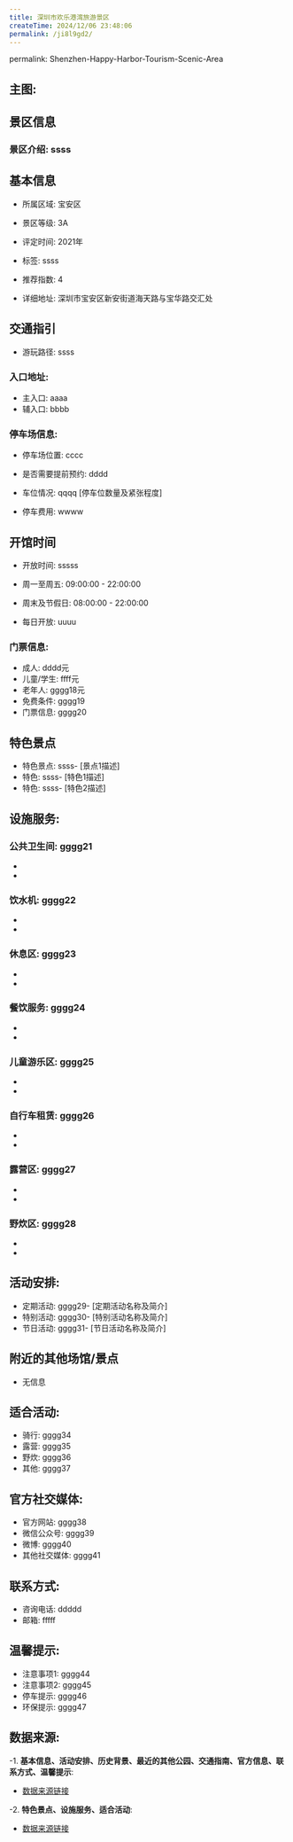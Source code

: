 ```yaml
---
title: 深圳市欢乐港湾旅游景区
createTime: 2024/12/06 23:48:06
permalink: /ji8l9gd2/
---
```

permalink: Shenzhen-Happy-Harbor-Tourism-Scenic-Area
## 主图:
<ImageCard
image="https://cn.bing.com/th?id=OHR.AlfanzinaLighthouse_ZH-CN9704515669_1920x1080.webp"
title= "深圳市欢乐港湾旅游景区"
description= ""
date="2024/12/06"
href="/"
author="sunshang-hl"
/>

## 景区信息
### 景区介绍: ssss
## 基本信息

- 所属区域: 宝安区

- 景区等级: 3A

- 评定时间: 2021年

- 标签: ssss

- 推荐指数: 4

- 详细地址: 深圳市宝安区新安街道海天路与宝华路交汇处

## 交通指引

- 游玩路径: ssss

### 入口地址:
- 主入口: aaaa
- 辅入口: bbbb
### 停车场信息:
- 停车场位置: cccc

- 是否需要提前预约: dddd

- 车位情况: qqqq [停车位数量及紧张程度]

- 停车费用: wwww

## 开馆时间
- 开放时间: sssss

- 周一至周五: 09:00:00 - 22:00:00
- 周末及节假日: 08:00:00 - 22:00:00
- 每日开放: uuuu

### 门票信息:
- 成人: dddd元
- 儿童/学生: ffff元
- 老年人: gggg18元
- 免费条件: gggg19
- 门票信息: gggg20
## 特色景点
- 特色景点: ssss- [景点1描述]
- 特色: ssss- [特色1描述]
- 特色: ssss- [特色2描述]
## 设施服务:
### 公共卫生间: gggg21
- 
- 
### 饮水机: gggg22
- 
- 
### 休息区: gggg23
- 
- 
### 餐饮服务: gggg24
- 
- 
### 儿童游乐区: gggg25
- 
- 
### 自行车租赁: gggg26
- 
- 
### 露营区: gggg27
- 
- 
### 野炊区: gggg28

- 
- 
## 活动安排:
- 定期活动: gggg29- [定期活动名称及简介]
- 特别活动: gggg30- [特别活动名称及简介]
- 节日活动: gggg31- [节日活动名称及简介]
## 附近的其他场馆/景点
- 无信息

## 适合活动:
- 骑行: gggg34
- 露营: gggg35
- 野炊: gggg36
- 其他: gggg37

## 官方社交媒体:
- 官方网站: gggg38
- 微信公众号: gggg39
- 微博: gggg40
- 其他社交媒体: gggg41

## 联系方式:
- 咨询电话: ddddd 
- 邮箱: fffff

## 温馨提示:
- 注意事项1: gggg44
- 注意事项2: gggg45
- 停车提示: gggg46
- 环保提示: gggg47

## 数据来源:
-1. **基本信息、活动安排、历史背景、最近的其他公园、交通指南、官方信息、联系方式、温馨提示**:
- [数据来源链接](gggg48)

-2. **特色景点、设施服务、适合活动**:
- [数据来源链接](gggg48)

